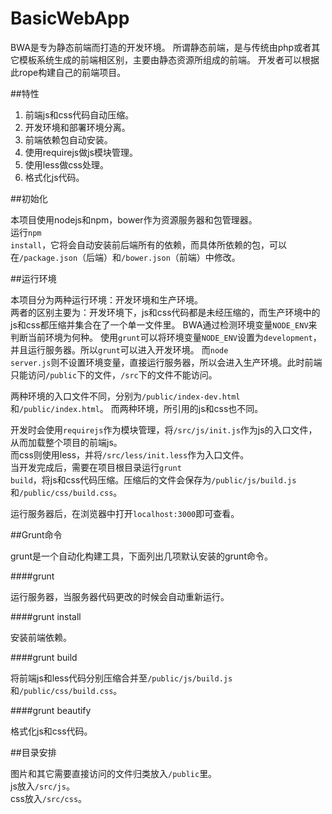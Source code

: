 BasicWebApp
=============

BWA是专为静态前端而打造的开发环境。  所谓静态前端，是与传统由php或者其它模板系统生成的前端相区别，主要由静态资源所组成的前端。 
开发者可以根据此rope构建自己的前端项目。

##特性

1. 前端js和css代码自动压缩。
2. 开发环境和部署环境分离。
3. 前端依赖包自动安装。
4. 使用requirejs做js模块管理。
5. 使用less做css处理。
6. 格式化js代码。

##初始化

本项目使用nodejs和npm，bower作为资源服务器和包管理器。  
运行<code>npm install</code>，它将会自动安装前后端所有的依赖，而具体所依赖的包，可以在<code>/package.json</code>（后端）和<code>/bower.json</code>（前端）中修改。

##运行环境

本项目分为两种运行环境：开发环境和生产环境。  
两者的区别主要为：开发环境下，js和css代码都是未经压缩的，而生产环境中的js和css都压缩并集合在了一个单一文件里。
BWA通过检测环境变量<code>NODE_ENV</code>来判断当前环境为何种。 
使用<code>grunt</code>可以将环境变量<code>NODE_ENV</code>设置为<code>development</code>，并且运行服务器。所以<code>grunt</code>可以进入开发环境。
而<code>node server.js</code>则不设置环境变量，直接运行服务器，所以会进入生产环境。此时前端只能访问<code>/public</code>下的文件，<code>/src</code>下的文件不能访问。

两种环境的入口文件不同，分别为<code>/public/index-dev.html</code>和<code>/public/index.html</code>。
而两种环境，所引用的js和css也不同。  

开发时会使用<code>requirejs</code>作为模块管理，将<code>/src/js/init.js</code>作为js的入口文件，从而加载整个项目的前端js。  
而css则使用less，并将<code>/src/less/init.less</code>作为入口文件。  
当开发完成后，需要在项目根目录运行<code>grunt build</code>，将js和css代码压缩。压缩后的文件会保存为<code>/public/js/build.js</code>和<code>/public/css/build.css</code>。

运行服务器后，在浏览器中打开<code>localhost:3000</code>即可查看。

##Grunt命令

grunt是一个自动化构建工具，下面列出几项默认安装的grunt命令。

####grunt

运行服务器，当服务器代码更改的时候会自动重新运行。

####grunt install

安装前端依赖。

####grunt build

将前端js和less代码分别压缩合并至<code>/public/js/build.js</code>和<code>/public/css/build.css</code>。

####grunt beautify

格式化js和css代码。

##目录安排

图片和其它需要直接访问的文件归类放入<code>/public</code>里。  
js放入<code>/src/js</code>。  
css放入<code>/src/css</code>。
